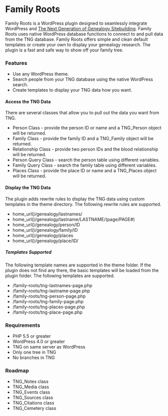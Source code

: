 # Family Roots
Family Roots is a WordPress plugin designed to seamlessly integrate WordPress and [The Next Generation of Genealogy Sitebuilding](http://www.tngsitebuilding.com). Family Roots uses native WordPress database functions to connect to and pull data from the TNG database. Family Roots offers simple and clean default templates or create your own to display your genealogy research. The plugin is a fast and safe way to show off your family tree. 

### Features
* Use any WordPress theme.
* Search people from your TNG database using the native WordPress search.
* Create templates to display your TNG data how you want.

#### Access the TNG Data
There are several classes that allow you to pull out the data you want from TNG.
* Person Class - provide the person ID or name and a TNG_Person object will be returned.
* Family Class - provide the family ID and a TNG_Family object will be returned.
* Relationship Class - provide two person IDs and the blood relationship will be returned.
* Person Query Class - search the person table using different variables.
* Family Query Class - search the family table using different variables.
* Places Class - provide the place ID or name and a TNG_Places object will be returned.

#### Display the TNG Data
The plugin adds rewrite rules to display the TNG data using custom templates in the theme directory. The following rewrite rules are supported.
* home_url()/genealogy/lastnames/
* home_url()/genealogy/lastname/LASTNAME/(page/PAGE#)
* home_url()/genealogy/person/ID
* home_url()/genealogy/family/ID
* home_url()/genealogy/places
* home_url()/genealogy/place/ID/

##### Templates Supported
The following template names are supported in the theme folder. If the plugin does not find any there, the basic templates will be loaded from the plugin folder. The following templates are supported.
* /family-roots/tng-lastnames-page.php
* /family-roots/tng-lastname-page.php
* /family-roots/tng-person-page.php
* /family-roots/tng-family-page.php
* /family-roots/tng-places-page.php
* /family-roots/tng-place-page.php

### Requirements
* PHP 5.5 or greater
* WordPress 4.0 or greater
* TNG on same server as WordPress
* Only one tree in TNG
* No branches in TNG

### Roadmap
* TNG_Notes class
* TNG_Media class
* TNG_Events class
* TNG_Sources class
* TNG_Citations class
* TNG_Cemetery class